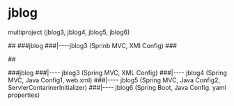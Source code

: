 # jblog
multiproject (jblog3, jblog4, jblog5, jblog6)

##<Project Structure>
    ###jblog
    ###|----jblog3 (Sprinb MVC, XMl Config)
    ###
    
##<Project structure>
    
###jblog
###|---- jblog3 (Spring MVC, XML Config)
###|---- jblog4 (Spring MVC, Java Config1, web.xml)
###|---- jblog5 (Spring MVC, Java Config2, ServlerContarinerInitializer)
###|---- jblog6 (Spring Boot, Java Config. yaml properties) 
